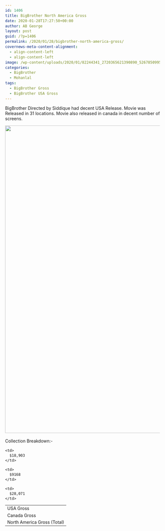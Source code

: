 ```yaml
---
id: 1406
title: BigBrother North America Gross
date: 2020-01-28T17:27:50+00:00
author: AB George
layout: post
guid: /?p=1406
permalink: /2020/01/28/bigbrother-north-america-gross/
covernews-meta-content-alignment:
  - align-content-left
  - align-content-left
image: /wp-content/uploads/2020/01/82244341_2720365621390890_5267850995693518848_o.jpg
categories:
  - BigBrother
  - Mohanlal
tags:
  - BigBrother Gross
  - BigBrother USA Gross
---
```

 

BigBrother Directed by Siddique had decent USA Release. Movie was Released in 31 locations. Movie also released in canada in decent number of screens.

<img loading="lazy" width="1000" height="1000" src="/wp-content/uploads/2020/01/SAVE_20200128_225459.jpg" alt="" class="wp-image-1407" srcset="/wp-content/uploads/2020/01/SAVE_20200128_225459.jpg 1000w, /wp-content/uploads/2020/01/SAVE_20200128_225459-300x300.jpg 300w, /wp-content/uploads/2020/01/SAVE_20200128_225459-150x150.jpg 150w, /wp-content/uploads/2020/01/SAVE_20200128_225459-768x768.jpg 768w" sizes="(max-width: 1000px) 100vw, 1000px" />  



Collection Breakdown:-

<table class="wp-block-table">
  <tr>
    <td>
      USA Gross
    </td>
    
    <td>
      $18,903
    </td>
  </tr>
  
  <tr>
    <td>
      Canada Gross
    </td>
    
    <td>
      $9168
    </td>
  </tr>
  
  <tr>
    <td>
      North America Gross (Total)
    </td>
    
    <td>
      $28,071
    </td>
  </tr>
</table>
